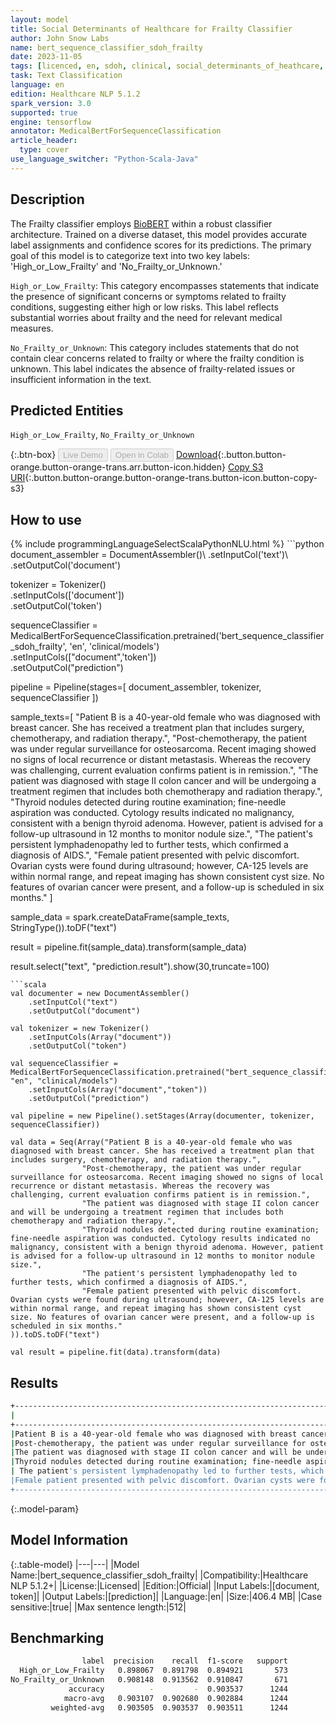 ```yaml
---
layout: model
title: Social Determinants of Healthcare for Frailty Classifier
author: John Snow Labs
name: bert_sequence_classifier_sdoh_frailty
date: 2023-11-05
tags: [licenced, en, sdoh, clinical, social_determinants_of_heathcare, public_health, frailty, licensed, tensorflow]
task: Text Classification
language: en
edition: Healthcare NLP 5.1.2
spark_version: 3.0
supported: true
engine: tensorflow
annotator: MedicalBertForSequenceClassification
article_header:
  type: cover
use_language_switcher: "Python-Scala-Java"
---
```


## Description

The Frailty classifier employs [BioBERT](https://arxiv.org/abs/1901.08746v2) within a robust classifier architecture. Trained on a diverse dataset, this model provides accurate label assignments and confidence scores for its predictions. The primary goal of this model is to categorize text into two key labels: 'High_or_Low_Frailty' and 'No_Frailty_or_Unknown.'

`High_or_Low_Frailty`: This category encompasses statements that indicate the presence of significant concerns or symptoms related to frailty conditions, suggesting either high or low risks. This label reflects substantial worries about frailty and the need for relevant medical measures.

`No_Frailty_or_Unknown`: This category includes statements that do not contain clear concerns related to frailty or where the frailty condition is unknown. This label indicates the absence of frailty-related issues or insufficient information in the text.

## Predicted Entities

`High_or_Low_Frailty`, `No_Frailty_or_Unknown`

{:.btn-box}
<button class="button button-orange" disabled>Live Demo</button>
<button class="button button-orange" disabled>Open in Colab</button>
[Download](https://s3.amazonaws.com/auxdata.johnsnowlabs.com/clinical/models/bert_sequence_classifier_sdoh_frailty_en_5.1.2_3.0_1699190332760.zip){:.button.button-orange.button-orange-trans.arr.button-icon.hidden}
[Copy S3 URI](s3://auxdata.johnsnowlabs.com/clinical/models/bert_sequence_classifier_sdoh_frailty_en_5.1.2_3.0_1699190332760.zip){:.button.button-orange.button-orange-trans.button-icon.button-copy-s3}

## How to use



<div class="tabs-box" markdown="1">
{% include programmingLanguageSelectScalaPythonNLU.html %}
```python
document_assembler = DocumentAssembler()\
    .setInputCol('text')\
    .setOutputCol('document')

tokenizer = Tokenizer()\
    .setInputCols(['document'])\
    .setOutputCol('token')

sequenceClassifier = MedicalBertForSequenceClassification.pretrained('bert_sequence_classifier_sdoh_frailty', 'en', 'clinical/models')\
    .setInputCols(["document",'token'])\
    .setOutputCol("prediction")

pipeline = Pipeline(stages=[
    document_assembler,
    tokenizer,
    sequenceClassifier
])

sample_texts=[  "Patient B is a 40-year-old female who was diagnosed with breast cancer. She has received a treatment plan that includes surgery, chemotherapy, and radiation therapy.",
                "Post-chemotherapy, the patient was under regular surveillance for osteosarcoma. Recent imaging showed no signs of local recurrence or distant metastasis. Whereas the recovery was challenging, current evaluation confirms patient is in remission.",
                "The patient was diagnosed with stage II colon cancer and will be undergoing a treatment regimen that includes both chemotherapy and radiation therapy.",
                "Thyroid nodules detected during routine examination; fine-needle aspiration was conducted. Cytology results indicated no malignancy, consistent with a benign thyroid adenoma. However, patient is advised for a follow-up ultrasound in 12 months to monitor nodule size.",
                "The patient's persistent lymphadenopathy led to further tests, which confirmed a diagnosis of AIDS.",
                "Female patient presented with pelvic discomfort. Ovarian cysts were found during ultrasound; however, CA-125 levels are within normal range, and repeat imaging has shown consistent cyst size. No features of ovarian cancer were present, and a follow-up is scheduled in six months."
                ]

sample_data = spark.createDataFrame(sample_texts, StringType()).toDF("text")

result = pipeline.fit(sample_data).transform(sample_data)

result.select("text", "prediction.result").show(30,truncate=100)
```
```scala
val documenter = new DocumentAssembler() 
    .setInputCol("text") 
    .setOutputCol("document")

val tokenizer = new Tokenizer()
    .setInputCols(Array("document"))
    .setOutputCol("token")

val sequenceClassifier = MedicalBertForSequenceClassification.pretrained("bert_sequence_classifier_sdoh_frailty", "en", "clinical/models")
    .setInputCols(Array("document","token"))
    .setOutputCol("prediction")

val pipeline = new Pipeline().setStages(Array(documenter, tokenizer, sequenceClassifier))

val data = Seq(Array("Patient B is a 40-year-old female who was diagnosed with breast cancer. She has received a treatment plan that includes surgery, chemotherapy, and radiation therapy.",
                "Post-chemotherapy, the patient was under regular surveillance for osteosarcoma. Recent imaging showed no signs of local recurrence or distant metastasis. Whereas the recovery was challenging, current evaluation confirms patient is in remission.",
                "The patient was diagnosed with stage II colon cancer and will be undergoing a treatment regimen that includes both chemotherapy and radiation therapy.",
                "Thyroid nodules detected during routine examination; fine-needle aspiration was conducted. Cytology results indicated no malignancy, consistent with a benign thyroid adenoma. However, patient is advised for a follow-up ultrasound in 12 months to monitor nodule size.",
                "The patient's persistent lymphadenopathy led to further tests, which confirmed a diagnosis of AIDS.",
                "Female patient presented with pelvic discomfort. Ovarian cysts were found during ultrasound; however, CA-125 levels are within normal range, and repeat imaging has shown consistent cyst size. No features of ovarian cancer were present, and a follow-up is scheduled in six months."
)).toDS.toDF("text")

val result = pipeline.fit(data).transform(data)
```
</div>

## Results

```bash
+----------------------------------------------------------------------------------------------------+-----------------------+
|                                                                                                text|                 result|
+----------------------------------------------------------------------------------------------------+-----------------------+
|Patient B is a 40-year-old female who was diagnosed with breast cancer. She has received a treatm...|  [High_or_Low_Frailty]|
|Post-chemotherapy, the patient was under regular surveillance for osteosarcoma. Recent imaging sh...|[No_Frailty_or_Unknown]|
|The patient was diagnosed with stage II colon cancer and will be undergoing a treatment regimen t...|  [High_or_Low_Frailty]|
|Thyroid nodules detected during routine examination; fine-needle aspiration was conducted. Cytolo...|[No_Frailty_or_Unknown]|
| The patient's persistent lymphadenopathy led to further tests, which confirmed a diagnosis of AIDS.|  [High_or_Low_Frailty]|
|Female patient presented with pelvic discomfort. Ovarian cysts were found during ultrasound; howe...|[No_Frailty_or_Unknown]|
+----------------------------------------------------------------------------------------------------+-----------------------+
```

{:.model-param}
## Model Information

{:.table-model}
|---|---|
|Model Name:|bert_sequence_classifier_sdoh_frailty|
|Compatibility:|Healthcare NLP 5.1.2+|
|License:|Licensed|
|Edition:|Official|
|Input Labels:|[document, token]|
|Output Labels:|[prediction]|
|Language:|en|
|Size:|406.4 MB|
|Case sensitive:|true|
|Max sentence length:|512|

## Benchmarking

```bash
                label  precision    recall  f1-score   support
  High_or_Low_Frailty   0.898067  0.891798  0.894921       573
No_Frailty_or_Unknown   0.908148  0.913562  0.910847       671
             accuracy          -         -  0.903537      1244
            macro-avg   0.903107  0.902680  0.902884      1244
         weighted-avg   0.903505  0.903537  0.903511      1244
```
